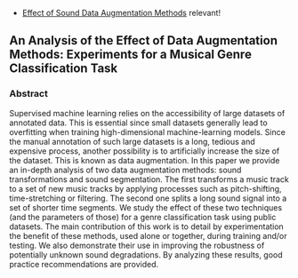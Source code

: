 - [Effect of Sound Data Augmentation Methods](https://transactions.ismir.net/articles/10.5334/tismir.26) relevant!
## An Analysis of the Effect of Data Augmentation Methods: Experiments for a Musical Genre Classification Task

### Abstract
Supervised machine learning relies on the accessibility of large datasets of annotated data. This is essential since small datasets generally lead to overfitting when training high-dimensional machine-learning models. Since the manual annotation of such large datasets is a long, tedious and expensive process, another possibility is to artificially increase the size of the dataset. This is known as data augmentation. In this paper we provide an in-depth analysis of two data augmentation methods: sound transformations and sound segmentation. The first transforms a music track to a set of new music tracks by applying processes such as pitch-shifting, time-stretching or filtering. The second one splits a long sound signal into a set of shorter time segments. We study the effect of these two techniques (and the parameters of those) for a genre classification task using public datasets. The main contribution of this work is to detail by experimentation the benefit of these methods, used alone or together, during training and/or testing. We also demonstrate their use in improving the robustness of potentially unknown sound degradations. By analyzing these results, good practice recommendations are provided.